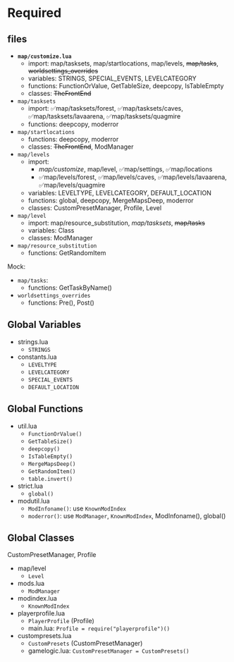 # Required

## files

- **`map/customize.lua`**
    - import: map/tasksets, map/startlocations, map/levels, ~~map/tasks~~, ~~worldsettings_overrides~~
    - variables: STRINGS, SPECIAL_EVENTS, LEVELCATEGORY
    - functions: FunctionOrValue, GetTableSize, deepcopy, IsTableEmpty
    - classes: ~~TheFrontEnd~~
- `map/tasksets`
    - import: ✅map/tasksets/forest, ✅map/tasksets/caves, ✅map/tasksets/lavaarena, ✅map/tasksets/quagmire
    - functions: deepcopy, moderror
- `map/startlocations`
    - functions: deepcopy, moderror
    - classes: ~~TheFrontEnd~~, ModManager
- `map/levels`
    - import:
        - _map/customize_, map/level, ✅map/settings, ✅map/locations
        - ✅map/levels/forest, ✅map/levels/caves, ✅map/levels/lavaarena, ✅map/levels/quagmire
    - variables: LEVELTYPE, LEVELCATEGORY, DEFAULT_LOCATION
    - functions: global, deepcopy, MergeMapsDeep, moderror
    - classes: CustomPresetManager, Profile, Level
- `map/level`
    - import: map/resource_substitution, _map/tasksets_, ~~map/tasks~~
    - variables: Class
    - classes: ModManager
- `map/resource_substitution`
    - functions: GetRandomItem

Mock:
- `map/tasks`:
    - functions: GetTaskByName()
- `worldsettings_overrides`
    - functions: Pre(), Post()

## Global Variables

- strings.lua
    - `STRINGS`
- constants.lua
    - `LEVELTYPE`
    - `LEVELCATEGORY`
    - `SPECIAL_EVENTS`
    - `DEFAULT_LOCATION`

## Global Functions

- util.lua
    - `FunctionOrValue()`
    - `GetTableSize()`
    - `deepcopy()`
    - `IsTableEmpty()`
    - `MergeMapsDeep()`
    - `GetRandomItem()`
    - `table.invert()`
- strict.lua
    - `global()`
- modutil.lua
    - `ModInfoname()`: use `KnownModIndex`
    - `moderror()`: use `ModManager`, `KnownModIndex`, ModInfoname(), global()

## Global Classes

CustomPresetManager, Profile

- map/level
    - `Level`
- mods.lua
    - `ModManager`
- modindex.lua
    - `KnownModIndex`
- playerprofile.lua
    - `PlayerProfile` (Profile)
    - main.lua: `Profile = require("playerprofile")()`
- custompresets.lua
    - `CustomPresets` (CustomPresetManager)
    - gamelogic.lua: `CustomPresetManager = CustomPresets()`
